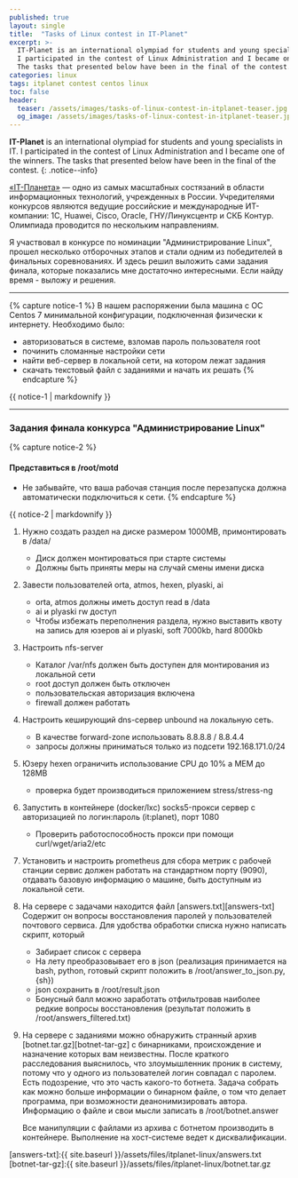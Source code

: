 ```yaml
---
published: true
layout: single
title:  "Tasks of Linux contest in IT-Planet"
excerpt: >-
  IT-Planet is an international olympiad for students and young specialists in IT.
  I participated in the contest of Linux Administration and I became one of the winners.
  The tasks that presented below have been in the final of the contest.
categories: linux
tags: itplanet contest centos linux
toc: false
header:
  teaser: /assets/images/tasks-of-linux-contest-in-itplanet-teaser.jpg
  og_image: /assets/images/tasks-of-linux-contest-in-itplanet-teaser.jpg
---
```


**IT-Planet** is an international olympiad for students and young specialists in IT.
I participated in the contest of Linux Administration and I became one of the winners.
The tasks that presented below have been in the final of the contest.
{: .notice--info}

[«IT-Планета»][itplanet] — одно из самых масштабных состязаний в области информационных технологий, учрежденных в России.
Учредителями конкурсов являются ведущие российские и международные ИТ-компании: 1С, Huawei, Cisco, Oracle, ГНУ/Линуксцентр и СКБ Контур.
Олимпиада проводится по нескольким направлениям.

Я участвовал в конкурсе по номинации "Администрирование Linux", прошел несколько отборочных этапов и стали одним из победителей в финальных соревнованиях.
И здесь решил выложить сами задания финала, которые показались мне достаточно интересными. Если найду время - выложу и решения.

---

{% capture notice-1 %}
В нашем распоряжении была машина с OC Centos 7 минимальной конфигурации, подключенная физически к интернету. Необходимо было:
  * авторизоваться в системе, взломав пароль пользователя root
  * починить сломанные настройки сети
  * найти веб-сервер в локальной сети, на котором лежат задания
  * скачать текстовый файл с заданиями и начать их решать
{% endcapture %}

<div class="notice--info">{{ notice-1 | markdownify }}</div>

---

### Задания финала конкурса "Администрирование Linux"

{% capture notice-2 %}
#### Представиться в /root/motd

* Не забывайте, что ваша рабочая станция после перезапуска должна автоматически
 подключиться к сети.
{% endcapture %}

<div class="notice">{{ notice-2 | markdownify }}</div>

1. Нужно создать раздел на диске размером 1000MB, примонтировать в /data/
   * Диск должен монтироваться при старте системы
   * Должны быть приняты меры на случай смены имени диска

2. Завести пользователей orta, atmos, hexen, plyaski, ai
   * orta, atmos должны иметь доступ read в /data
   * ai и plyaski rw доступ
   * Чтобы избежать переполнения раздела, нужно выставить квоту на запись для
     юзеров ai и plyaski, soft 7000kb, hard 8000kb

3. Настроить nfs-server
   * Каталог /var/nfs должен быть доступен для монтирования из локальной сети
   * root доступ должен быть отключен
   * пользовательская авторизация включена
   * firewall должен работать

4. Настроить кеширующий dns-сервер unbound на локальную сеть.
   * В качестве forward-zone использовать 8.8.8.8 / 8.8.4.4
   * запросы должны приниматься только из подсети 192.168.171.0/24

5. Юзеру hexen ограничить использование CPU до 10% а MEM до 128MB
   * проверка будет производиться приложением stress/stress-ng

6. Запустить в контейнере (docker/lxc) socks5-прокси сервер с авторизацией по
   логин:пароль (it:planet), порт 1080
   * Проверить работоспособность прокси при помощи curl/wget/aria2/etc

7. Установить и настроить prometheus для сбора метрик с рабочей станции
   сервис должен работать на стандартном порту (9090), отдавать базовую
   информацию о машине, быть доступным из локальной сети.

8. На сервере с задачами находится файл [answers.txt][answers-txt]
   Содержит он вопросы восстановления паролей у пользователей почтового
   сервиса. Для удобства обработки списка нужно написать скрипт, который
   * Забирает список с сервера
   * На лету преобразовывает его в json
     (реализация принимается на bash, python, готовый скрипт положить в /root/answer_to_json.py,{sh})
   * json сохранить в /root/result.json
   * Бонусный балл можно заработать отфильтровав наиболее редкие вопросы восстановления
     (результат положить в /root/answers_filtered.txt)

9. На сервере с заданиями можно обнаружить странный архив [botnet.tar.gz][botnet-tar-gz] с бинарниками,
   происхождение и назначение которых вам неизвестны. После краткого
   расследования выяснилось, что злоумышленник проник в систему, потому что у
   одного из пользователей логин совпадал с паролем. Есть подозрение, что это
   часть какого-то ботнета. Задача собрать как можно больше информации о
   бинарном файле, о том что делает программа, при возможности деанонимизировать автора.
   Информацию о файле и свои мысли записать в /root/botnet.answer

   Все манипуляции с файлами из архива с ботнетом производить в контейнере. Выполнение на хост-системе ведет
   к дисквалификации.


[itplanet]:http://world-it-planet.org/
[answers-txt]:{{ site.baseurl }}/assets/files/itplanet-linux/answers.txt
[botnet-tar-gz]:{{ site.baseurl }}/assets/files/itplanet-linux/botnet.tar.gz
